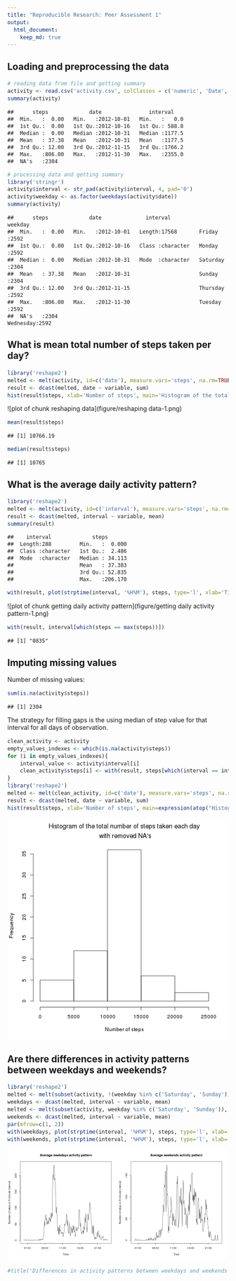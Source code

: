 ```yaml
---
title: "Reproducible Research: Peer Assessment 1"
output: 
  html_document:
    keep_md: true
---
```



## Loading and preprocessing the data

```r
# reading data from file and getting summary
activity <- read.csv('activity.csv', colClasses = c('numeric', 'Date', 'numeric'))
summary(activity)
```

```
##      steps             date               interval     
##  Min.   :  0.00   Min.   :2012-10-01   Min.   :   0.0  
##  1st Qu.:  0.00   1st Qu.:2012-10-16   1st Qu.: 588.8  
##  Median :  0.00   Median :2012-10-31   Median :1177.5  
##  Mean   : 37.38   Mean   :2012-10-31   Mean   :1177.5  
##  3rd Qu.: 12.00   3rd Qu.:2012-11-15   3rd Qu.:1766.2  
##  Max.   :806.00   Max.   :2012-11-30   Max.   :2355.0  
##  NA's   :2304
```

```r
# processing data and getting summary
library('stringr')
activity$interval <- str_pad(activity$interval, 4, pad='0')
activity$weekday <- as.factor(weekdays(activity$date))
summary(activity)
```

```
##      steps             date              interval              weekday    
##  Min.   :  0.00   Min.   :2012-10-01   Length:17568       Friday   :2592  
##  1st Qu.:  0.00   1st Qu.:2012-10-16   Class :character   Monday   :2592  
##  Median :  0.00   Median :2012-10-31   Mode  :character   Saturday :2304  
##  Mean   : 37.38   Mean   :2012-10-31                      Sunday   :2304  
##  3rd Qu.: 12.00   3rd Qu.:2012-11-15                      Thursday :2592  
##  Max.   :806.00   Max.   :2012-11-30                      Tuesday  :2592  
##  NA's   :2304                                             Wednesday:2592
```

## What is mean total number of steps taken per day?

```r
library('reshape2')
melted <- melt(activity, id=c('date'), measure.vars='steps', na.rm=TRUE)
result <- dcast(melted, date ~ variable, sum)
hist(result$steps, xlab='Number of steps', main='Histogram of the total number of steps taken each day')
```

![plot of chunk reshaping data](figure/reshaping data-1.png) 

```r
mean(result$steps)
```

```
## [1] 10766.19
```

```r
median(result$steps)
```

```
## [1] 10765
```

## What is the average daily activity pattern?

```r
library('reshape2')
melted <- melt(activity, id=c('interval'), measure.vars='steps', na.rm=TRUE)
result <- dcast(melted, interval ~ variable, mean)
summary(result)
```

```
##    interval             steps        
##  Length:288         Min.   :  0.000  
##  Class :character   1st Qu.:  2.486  
##  Mode  :character   Median : 34.113  
##                     Mean   : 37.383  
##                     3rd Qu.: 52.835  
##                     Max.   :206.170
```

```r
with(result, plot(strptime(interval, '%H%M'), steps, type='l', xlab='Time', ylab='Number of steps in 5-minute interval', main='Average daily activity pattern'))
```

![plot of chunk getting daily activity pattern](figure/getting daily activity pattern-1.png) 

```r
with(result, interval[which(steps == max(steps))])
```

```
## [1] "0835"
```

## Imputing missing values
Number of missing values:

```r
sum(is.na(activity$steps))
```

```
## [1] 2304
```
The strategy for filling gaps is the using median of step value for that interval for all days of observation.

```r
clean_activity <- activity
empty_values_indexes <- which(is.na(activity$steps)) 
for (i in empty_values_indexes){
    interval_value <- activity$interval[i] 
    clean_activity$steps[i] <- with(result, steps[which(interval == interval_value)])
}
library('reshape2')
melted <- melt(clean_activity, id=c('date'), measure.vars='steps', na.rm=TRUE)
result <- dcast(melted, date ~ variable, sum)
hist(result$steps, xlab='Number of steps', main=expression(atop("Histogram of the total number of steps taken each day", " with removed NA's")))
```

![plot of chunk imputing](figure/imputing-1.png) 

## Are there differences in activity patterns between weekdays and weekends?

```r
library('reshape2')
melted <- melt(subset(activity, !(weekday %in% c('Saturday', 'Sunday'))), id=c('interval'), measure.vars='steps', na.rm=TRUE)
weekdays <- dcast(melted, interval ~ variable, mean)
melted <- melt(subset(activity, weekday %in% c('Saturday', 'Sunday')), id=c('interval'), measure.vars='steps', na.rm=TRUE)
weekends <- dcast(melted, interval ~ variable, mean)
par(mfrow=c(1, 2))
with(weekdays, plot(strptime(interval, '%H%M'), steps, type='l', xlab='Time', ylab='Number of steps in 5-minute interval', main='Average weekdays activity pattern'))
with(weekends, plot(strptime(interval, '%H%M'), steps, type='l', xlab='Time', ylab='Number of steps in 5-minute interval', main='Average weekends activity pattern'))
```

![plot of chunk unnamed-chunk-1](figure/unnamed-chunk-1-1.png) 

```r
#title('Differences in activity patterns between weekdays and weekends')
```
